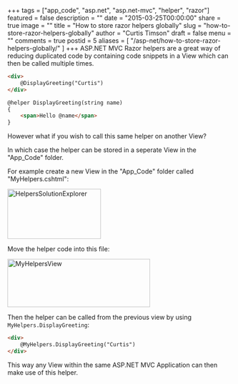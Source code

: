 +++
tags = ["app_code", "asp.net", "asp.net-mvc", "helper", "razor"]
featured = false
description = ""
date = "2015-03-25T00:00:00"
share = true
image = ""
title = "How to store razor helpers globally"
slug = "how-to-store-razor-helpers-globally"
author = "Curtis Timson"
draft = false
menu = ""
comments = true
postid = 5
aliases = [
    "/asp-net/how-to-store-razor-helpers-globally/"
]
+++
ASP.NET MVC Razor helpers are a great way of reducing duplicated code by containing code snippets in a View which can then be called multiple times.

```html
<div>
    @DisplayGreeting("Curtis")
</div>

@helper DisplayGreeting(string name)
{
    <span>Hello @name</span>
}
```

However what if you wish to call this same helper on another View?

In which case the helper can be stored in a seperate View in the "App_Code" folder.

For example create a new View in the "App_Code" folder called "MyHelpers.cshtml":

<img src="../../../images/post/HelpersSolutionExplorer.jpg" alt="HelpersSolutionExplorer" width="209" height="112" class="alignnone size-full wp-image-229" />

Move the helper code into this file:

<img src="../../../images/post/MyHelpersView.jpg" alt="MyHelpersView" width="319" height="108" class="alignnone size-full wp-image-230" />

Then the helper can be called from the previous view by using `MyHelpers.DisplayGreeting`:

```html
<div>
    @MyHelpers.DisplayGreeting("Curtis")
</div>
```

This way any View within the same ASP.NET MVC Application can then make use of this helper.
